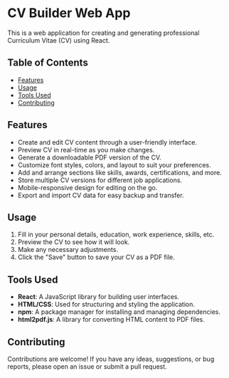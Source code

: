 # CV Builder Web App

This is a web application for creating and generating professional Curriculum Vitae (CV) using React.

## Table of Contents

- [Features](#features)
- [Usage](#usage)
- [Tools Used](#tools-used)
- [Contributing](#contributing)

## Features

- Create and edit CV content through a user-friendly interface.
- Preview CV in real-time as you make changes.
- Generate a downloadable PDF version of the CV.
- Customize font styles, colors, and layout to suit your preferences.
- Add and arrange sections like skills, awards, certifications, and more.
- Store multiple CV versions for different job applications.
- Mobile-responsive design for editing on the go.
- Export and import CV data for easy backup and transfer.

## Usage

1. Fill in your personal details, education, work experience, skills, etc.
2. Preview the CV to see how it will look.
3. Make any necessary adjustments.
4. Click the "Save" button to save your CV as a PDF file.

## Tools Used

- **React**: A JavaScript library for building user interfaces.
- **HTML/CSS**: Used for structuring and styling the application.
- **npm**: A package manager for installing and managing dependencies.
- **html2pdf.js**: A library for converting HTML content to PDF files.

## Contributing

Contributions are welcome! If you have any ideas, suggestions, or bug reports, please open an issue or submit a pull request.

